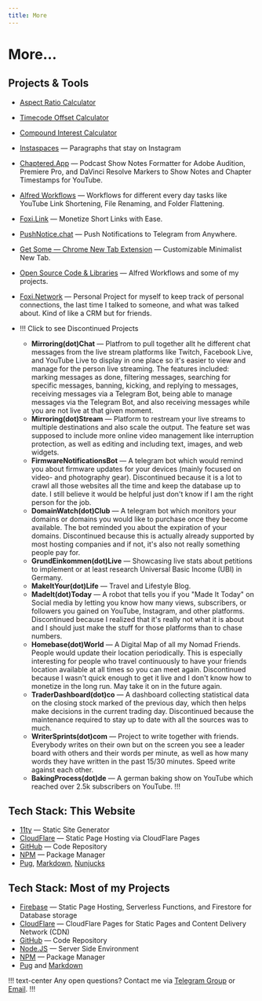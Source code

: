 ```yaml
---
title: More
---
```


# More…

## Projects & Tools

- [Aspect Ratio Calculator](/tools/aspect-ratio-calculator)
- [Timecode Offset Calculator](/tools/timecode-offset-calculator)
- [Compound Interest Calculator](/tools/compound-interest-calculator)
- [Instaspaces](/tools/instaspaces) — Paragraphs that stay on Instagram
- [Chaptered.App](https://Chaptered.app) — Podcast Show Notes Formatter for Adobe Audition, Premiere Pro, and DaVinci Resolve Markers to Show Notes and Chapter Timestamps for YouTube.
- [Alfred Workflows](https://crsp.li/alfredworkflows) — Workflows for different every day tasks like YouTube Link Shortening, File Renaming, and Folder Flattening.
- [Foxi.Link](https://foxi.link) — Monetize Short Links with Ease.
- [PushNotice.chat](https://pushnotice.chat) — Push Notifications to Telegram from Anywhere.
- [Get Some — Chrome New Tab Extension](https://crsp.li/GetSomeExtension) — Customizable Minimalist New Tab.
- [Open Source Code & Libraries](/github) — Alfred Workflows and some of my projects.
- [Foxi.Network](https://foxi.network) — Personal Project for myself to keep track of personal connections, the last time I talked to someone, and what was talked about. Kind of like a CRM but for friends.
- !!! Click to see Discontinued Projects

  - **Mirroring(dot)Chat** — Platfrom to pull together allt he different chat messages from the live stream platforms like Twitch, Facebook Live, and  YouTube Live to display in one place so it's easier to view and manage for the person live streaming. The features included: marking messages as done, filtering messages, searching for specific messages, banning, kicking, and replying to messages, receiving messages via a Telegram Bot, being able to manage messages via the Telegram Bot, and also receiving messages while you are not live at that given moment.
  - **Mirroring(dot)Stream** — Platform to restream your live streams to multiple destinations and also scale the output. The feature set was supposed to include more online video management like interruption protection, as well as editing and including text, images, and web widgets.
  - **FirmwareNotificationsBot** — A telegram bot which would remind you about firmware updates for your devices (mainly focused on video- and photography gear). Discontinued because it is a lot to crawl all those websites all the time and keep the database up to date. I still believe it would be helpful just don't know if I am the right person for the job.
  - **DomainWatch(dot)Club** — A telegram bot which monitors your domains or domains you would like to purchase once they become available. The bot reminded you about the expiration of your domains. Discontinued because this is actually already supported by most hosting companies and if not, it's also not really something people pay for.
  - **GrundEinkommen(dot)Live** — Showcasing live stats about petitions to implement or at least research Universal Basic Income (UBI) in Germany.
  - **MakeItYour(dot)Life** — Travel and Lifestyle Blog.
  - **MadeIt(dot)Today** — A robot that tells you if you "Made It Today" on Social media by letting you know how many views, subscribers, or followers you gained on YouTube, Instagram, and other platforms. Discontinued because I realized that it's really not what it is about and I should just make the stuff for those platforms than to chase numbers.
  - **Homebase(dot)World** — A Digital Map of all my Nomad Friends. People would update their location periodically. This is especially interesting for people who travel continuously to have your friends location available at all times so you can meet again. Discontinued because I wasn't quick enough to get it live and I don't know how to monetize in the long run. May take it on in the future again.
  - **TraderDashboard(dot)co** — A dashboard collecting statistical data on the closing stock marked of the previous day, which then helps make decisions in the current trading day. Discontinued because the maintenance required to stay up to date with all the sources was to much.
  - **WriterSprints(dot)com** — Project to write together with friends. Everybody writes on their own but on the screen you see a leader board with others and their words per minute, as well as how many words they have written in the past 15/30 minutes. Speed write against each other.
  - **BakingProcess(dot)de** — A german baking show on YouTube which reached over 2.5k subscribers on YouTube.
  !!!

## Tech Stack: This Website

- [11ty](https://www.11ty.dev) — Static Site Generator
- [CloudFlare](https://www.cloudflare.com/) — Static Page Hosting via CloudFlare Pages
- [GitHub](https://github.com) — Code Repository
- [NPM](https://npmjs.com) — Package Manager
- [Pug](https://pugjs.org), [Markdown](https://en.wikipedia.org/wiki/Markdown), [Nunjucks](https://mozilla.github.io/nunjucks/)

## Tech Stack: Most of my Projects

- [Firebase](https://firebase.google.com/) — Static Page Hosting, Serverless Functions, and Firestore for Database storage
- [CloudFlare](https://www.cloudflare.com/) — CloudFlare Pages for Static Pages and Content Delivery Network (CDN)
- [GitHub](https://github.com) — Code Repository
- [Node.JS](https://nodejs.org/) — Server Side Environment
- [NPM](https://npmjs.com) — Package Manager
- [Pug](https://pugjs.org) and [Markdown](https://en.wikipedia.org/wiki/Markdown)

!!! text-center
Any open questions? Contact me via [Telegram Group](/tgg) or [Email](mailto:team@ChrisSpiegl.com).
!!!
